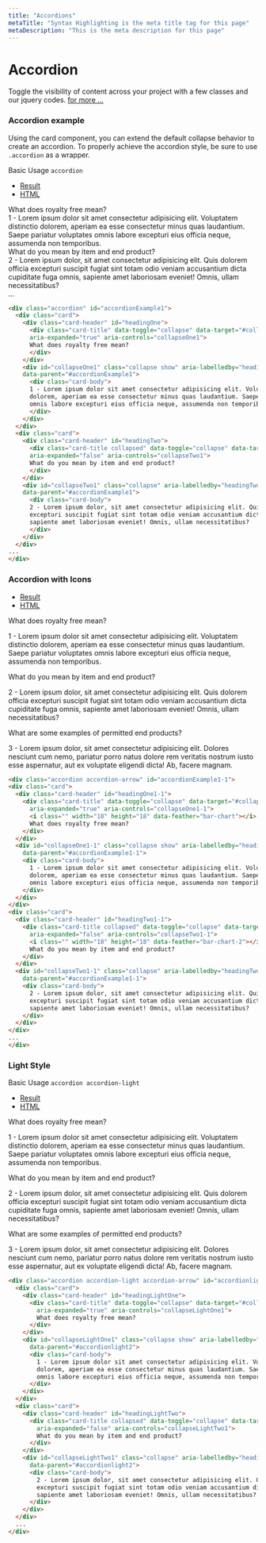 ```yaml
---
title: "Accordions"
metaTitle: "Syntax Highlighting is the meta title tag for this page"
metaDescription: "This is the meta description for this page"
---
```


Accordion
=========

Toggle the visibility of content across your project with a few classes and our jquery codes. [for more ...](https://getbootstrap.com/docs/4.5/components/collapse/#accordion-example)

### Accordion example

Using the card component, you can extend the default collapse behavior to create an accordion. To properly achieve the accordion style, be sure to use `.accordion` as a wrapper.

Basic Usage `accordion`

*   [Result](#fx-result-1)
*   [HTML](#fx-html-1)

<div class="accordion" id="accordionExample1">
  <div class="card">
    <div class="card-header" id="headingOne">
      <div class="card-title" data-toggle="collapse" data-target="#collapseOne1"
      aria-expanded="true" aria-controls="collapseOne1">
      What does royalty free mean?
      </div>
    </div>
    <div id="collapseOne1" class="collapse show" aria-labelledby="headingOne"
    data-parent="#accordionExample1">
      <div class="card-body">
      1 - Lorem ipsum dolor sit amet consectetur adipisicing elit. Voluptatem distinctio
      dolorem, aperiam ea esse consectetur minus quas laudantium. Saepe pariatur voluptates
      omnis labore excepturi eius officia neque, assumenda non temporibus.
      </div>
    </div>
  </div>
  <div class="card">
    <div class="card-header" id="headingTwo">
      <div class="card-title collapsed" data-toggle="collapse" data-target="#collapseTwo1"
      aria-expanded="false" aria-controls="collapseTwo1">
      What do you mean by item and end product?
      </div>
    </div>
    <div id="collapseTwo1" class="collapse" aria-labelledby="headingTwo1"
    data-parent="#accordionExample1">
      <div class="card-body">
      2 - Lorem ipsum dolor, sit amet consectetur adipisicing elit. Quis dolorem officia
      excepturi suscipit fugiat sint totam odio veniam accusantium dicta cupiditate fuga omnis,
      sapiente amet laboriosam eveniet! Omnis, ullam necessitatibus?
      </div>
    </div>
  </div>
...
</div>

```html
<div class="accordion" id="accordionExample1">
  <div class="card">
    <div class="card-header" id="headingOne">
      <div class="card-title" data-toggle="collapse" data-target="#collapseOne1"
      aria-expanded="true" aria-controls="collapseOne1">
      What does royalty free mean?
      </div>
    </div>
    <div id="collapseOne1" class="collapse show" aria-labelledby="headingOne"
    data-parent="#accordionExample1">
      <div class="card-body">
      1 - Lorem ipsum dolor sit amet consectetur adipisicing elit. Voluptatem distinctio
      dolorem, aperiam ea esse consectetur minus quas laudantium. Saepe pariatur voluptates
      omnis labore excepturi eius officia neque, assumenda non temporibus.
      </div>
    </div>
  </div>
  <div class="card">
    <div class="card-header" id="headingTwo">
      <div class="card-title collapsed" data-toggle="collapse" data-target="#collapseTwo1"
      aria-expanded="false" aria-controls="collapseTwo1">
      What do you mean by item and end product?
      </div>
    </div>
    <div id="collapseTwo1" class="collapse" aria-labelledby="headingTwo1"
    data-parent="#accordionExample1">
      <div class="card-body">
      2 - Lorem ipsum dolor, sit amet consectetur adipisicing elit. Quis dolorem officia
      excepturi suscipit fugiat sint totam odio veniam accusantium dicta cupiditate fuga omnis,
      sapiente amet laboriosam eveniet! Omnis, ullam necessitatibus?
      </div>
    </div>
  </div>
...
</div>
```

### Accordion with Icons

*   [Result](#fx-result-1-1)
*   [HTML](#fx-html-1-1)

What does royalty free mean?

1 - Lorem ipsum dolor sit amet consectetur adipisicing elit. Voluptatem distinctio dolorem, aperiam ea esse consectetur minus quas laudantium. Saepe pariatur voluptates omnis labore excepturi eius officia neque, assumenda non temporibus.

What do you mean by item and end product?

2 - Lorem ipsum dolor, sit amet consectetur adipisicing elit. Quis dolorem officia excepturi suscipit fugiat sint totam odio veniam accusantium dicta cupiditate fuga omnis, sapiente amet laboriosam eveniet! Omnis, ullam necessitatibus?

What are some examples of permitted end products?

3 - Lorem ipsum dolor, sit amet consectetur adipisicing elit. Dolores nesciunt cum nemo, pariatur porro natus dolore rem veritatis nostrum iusto esse aspernatur, aut ex voluptate eligendi dicta! Ab, facere magnam.

```html
<div class="accordion accordion-arrow" id="accordionExample1-1">
<div class="card">
  <div class="card-header" id="headingOne1-1">
    <div class="card-title" data-toggle="collapse" data-target="#collapseOne1-1"
      aria-expanded="true" aria-controls="collapseOne1-1">
      <i class="" width="18" height="18" data-feather="bar-chart"></i>
      What does royalty free mean?
    </div>
  </div>
  <div id="collapseOne1-1" class="collapse show" aria-labelledby="headingOne1-1"
    data-parent="#accordionExample1-1">
    <div class="card-body">
      1 - Lorem ipsum dolor sit amet consectetur adipisicing elit. Voluptatem distinctio
      dolorem, aperiam ea esse consectetur minus quas laudantium. Saepe pariatur voluptates
      omnis labore excepturi eius officia neque, assumenda non temporibus.
    </div>
  </div>
</div>
<div class="card">
  <div class="card-header" id="headingTwo1-1">
    <div class="card-title collapsed" data-toggle="collapse" data-target="#collapseTwo1-1"
      aria-expanded="false" aria-controls="collapseTwo1-1">
      <i class="" width="18" height="18" data-feather="bar-chart-2"></i>
      What do you mean by item and end product?
    </div>
  </div>
  <div id="collapseTwo1-1" class="collapse" aria-labelledby="headingTwo1-1"
    data-parent="#accordionExample1-1">
    <div class="card-body">
      2 - Lorem ipsum dolor, sit amet consectetur adipisicing elit. Quis dolorem officia
      excepturi suscipit fugiat sint totam odio veniam accusantium dicta cupiditate fuga omnis,
      sapiente amet laboriosam eveniet! Omnis, ullam necessitatibus?
    </div>
  </div>
</div>
...
</div>
```

### Light Style

Basic Usage `accordion accordion-light`

*   [Result](#fx-result-3)
*   [HTML](#fx-html-3)

What does royalty free mean?

1 - Lorem ipsum dolor sit amet consectetur adipisicing elit. Voluptatem distinctio dolorem, aperiam ea esse consectetur minus quas laudantium. Saepe pariatur voluptates omnis labore excepturi eius officia neque, assumenda non temporibus.

What do you mean by item and end product?

2 - Lorem ipsum dolor, sit amet consectetur adipisicing elit. Quis dolorem officia excepturi suscipit fugiat sint totam odio veniam accusantium dicta cupiditate fuga omnis, sapiente amet laboriosam eveniet! Omnis, ullam necessitatibus?

What are some examples of permitted end products?

3 - Lorem ipsum dolor, sit amet consectetur adipisicing elit. Dolores nesciunt cum nemo, pariatur porro natus dolore rem veritatis nostrum iusto esse aspernatur, aut ex voluptate eligendi dicta! Ab, facere magnam.

```html
<div class="accordion accordion-light accordion-arrow" id="accordionlight2">
  <div class="card">
    <div class="card-header" id="headingLightOne">
      <div class="card-title" data-toggle="collapse" data-target="#collapseLightOne1"
        aria-expanded="true" aria-controls="collapseLightOne1">
        What does royalty free mean?
      </div>
    </div>
    <div id="collapseLightOne1" class="collapse show" aria-labelledby="headingLightOne"
      data-parent="#accordionlight2">
      <div class="card-body">
        1 - Lorem ipsum dolor sit amet consectetur adipisicing elit. Voluptatem distinctio
        dolorem, aperiam ea esse consectetur minus quas laudantium. Saepe pariatur voluptates
        omnis labore excepturi eius officia neque, assumenda non temporibus.
      </div>
    </div>
  </div>
  <div class="card">
    <div class="card-header" id="headingLightTwo">
      <div class="card-title collapsed" data-toggle="collapse" data-target="#collapseLightTwo1"
        aria-expanded="false" aria-controls="collapseLightTwo1">
        What do you mean by item and end product?
      </div>
    </div>
    <div id="collapseLightTwo1" class="collapse" aria-labelledby="headingLightTwo1"
      data-parent="#accordionlight2">
      <div class="card-body">
        2 - Lorem ipsum dolor, sit amet consectetur adipisicing elit. Quis dolorem officia
        excepturi suscipit fugiat sint totam odio veniam accusantium dicta cupiditate fuga omnis,
        sapiente amet laboriosam eveniet! Omnis, ullam necessitatibus?
      </div>
    </div>
  </div>
  ...
</div>
```
